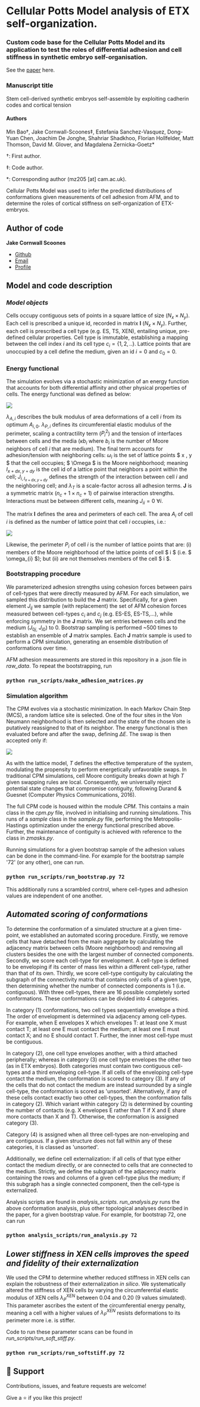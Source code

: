 # Cellular Potts Model analysis of ETX self-organization. 

### Custom code base for the Cellular Potts Model and its application to test the roles of differential adhesion and cell stiffness in synthetic embryo self-organisation. 

See the [paper](https://www.nature.com/ncb/ "Paper link") here. 


### Manuscript title
Stem cell-derived synthetic embryos self-assemble by exploiting cadherin codes and cortical tension

#### Authors
Min Bao†, Jake Cornwall-Scoones‡, Estefania Sanchez-Vasquez, Dong-Yuan Chen, Joachim De Jonghe, Shahriar Shadkhoo, Florian Hollfelder, Matt Thomson, David M. Glover, and Magdalena Zernicka-Goetz*

†: First author.

‡: Code author.

*: Corresponding author (mz205 \[at\] cam.ac.uk).

Cellular Potts Model was used to infer the predicted distributions
of conformations given measurements of cell adhesion from AFM, and to
determine the roles of cortical stiffness on self-organization of
ETX-embryos.

## Author of code

**Jake Cornwall Scoones**

- [Github](https://github.com/jakesorel "Jake Cornwall Scoones")
- [Email](mailto:jake.cornwallscoones@crick.ac.uk "Email")
- [Profile](https://www.crick.ac.uk/research/find-a-researcher/jake-cornwall-scoones "Website")


## Model and code description

### ***Model objects***

Cells occupy contiguous sets of points in a square lattice of size
($N_{x} \times N_{y}$). Each cell is prescribed a unique id, recorded in
matrix $\mathbf{I}$ ($N_{x} \times N_{y}$). Further, each cell is
prescribed a cell type (e.g. ES, TS, XEN), entailing unique, pre-defined
cellular properties. Cell type is immutable, establishing a mapping
between the cell index $i$ and its cell type $c_{i} = \{ 1,2,..\}$.
Lattice points that are unoccupied by a cell define the medium, given an
id $i = 0$ and $c_{0} = 0$.

### **Energy functional**

The simulation evolves via a stochastic minimization of an energy
function that accounts for both differential affinity and other physical
properties of cells. The energy functional was defined as below:

![](figs/eq1.png)

$\lambda_{A,i}$ describes the bulk modulus of area deformations of a
cell $i$ from its optimum $A_{i,0}$. $\lambda_{P,i}$ defines its
circumferential elastic modulus of the perimeter, scaling a
contractility term ($P_{i}^{2}$) and the tension of interfaces between
cells and the media ($\kappa b_{i}$ where $b_{i}$ is the number of Moore
neighbors of cell $i$ that are medium). The final term accounts for
adhesion/tension with neighboring cells: $\omega_{i}$ is the set of
lattice points $ x $,$ y $ that the cell occupies;  $ \Omega $ is the Moore
neighborhood; meaning $I_{x + dx,y + dy}$ is the cell id of a lattice
point that neighbors a point within the cell; $J_{i,I_{x + dx,y + dy}}$
defines the strength of the interaction between cell $i$ and the
neighboring cell; and $\lambda_{T}$ is a scale-factor across all
adhesion terms. $\mathbf{J}$ is a symmetric matrix
($n_{c} + 1 \times n_{c} + 1$) of pairwise interaction strengths.
Interactions must be between different cells, meaning
$J_{ii} = 0\ \forall i$.

The matrix $\mathbf{I}$ defines the area and perimeters of each cell.
The area $A_{i}$ of cell $i$ is defined as the number of lattice point
that cell $i$ occupies, i.e.:

![](figs/eq2.png)

Likewise, the perimeter $P_{i}$ of cell $i$ is the number of lattice
points that are: (i) members of the Moore neighborhood of the lattice
points of cell $ i $ (i.e. $ \omega_{i} $); but (ii) are not themselves
members of the cell $ i $.

### **Bootstrapping procedure**

We parameterized adhesion strengths using cohesion forces between pairs
of cell-types that were directly measured by AFM. For each simulation,
we sampled this distribution to build the $\mathbf{J}$ matrix.
Specifically, for a given element $J_{ij}$ we sample (with replacement)
the set of AFM cohesion forces measured between cell-types $c_{i}$ and
$c_{j}$ (e.g. ES-ES, ES-TS,...), while enforcing symmetry in the
$\mathbf{J}$ matrix. We set entries between cells and the medium
($J_{0j,}{\ J}_{i0}$) to 0. Bootstrap sampling is performed \~500 times
to establish an ensemble of $\mathbf{J}$ matrix samples. Each
$\mathbf{J}$ matrix sample is used to perform a CPM simulation,
generating an ensemble distribution of conformations over time.

AFM adhesion measurements are stored in this repository in a .json file in *raw_data*. To repeat the bootstrapping, run

### `python run_scripts/make_adhesion_matrices.py`

### **Simulation algorithm**

The CPM evolves via a stochastic minimization. In each Markov Chain Step
(MCS), a random lattice site is selected. One of the four sites in the
Von Neumann neighborhood is then selected and the state of the chosen
site is putatively reassigned to that of its neighbor. The energy
functional is then evaluated before and after the swap, defining
$\Delta E$. The swap is then accepted only if:

![](figs/eq3.png)

As with the lattice model, $T$ defines the effective temperature of the
system, modulating the propensity to perform energetically unfavorable
swaps. In traditional CPM simulations, cell Moore contiguity breaks down
at high $T$ given swapping rules are local. Consequently, we universally
reject potential state changes that compromise contiguity, following Durand & Guesnet (Computer Physics Communications, 2016). 

The full CPM code is housed within the module *CPM*. This contains a main class in the *cpm.py* file, involved in initialising 
and running simulations. This runs of a *sample* class in the *sample.py* file, performing the Metropolis-Hastings optimization
under the energy functional prescribed above. Further, the maintenance of contiguity is achieved with reference to the class in *zmasks.py*. 

Running simulations for a given bootstrap sample of the adhesion values can be done in the command-line. 
For example for the bootstrap sample '72' (or any other), one can run. 

### `python run_scripts/run_bootstrap.py 72`

This additionally runs a scrambled control, where cell-types and adhesion values are independent of one another. 


## ***Automated scoring of conformations***

To determine the conformation of a simulated structure at a given
time-point, we established an automated scoring procedure. Firstly, we
remove cells that have detached from the main aggregate by calculating
the adjacency matrix between cells (Moore neighborhood) and removing all
clusters besides the one with the largest number of connected
components. Secondly, we score each cell-type for envelopment. A
cell-type is defined to be enveloping if its center of mass lies within
a different cell-type, rather than that of its own. Thirdly, we score
cell-type contiguity by calculating the subgraph of the connectivity
matrix that contains only cells of a given type, then determining
whether the number of connected components is 1 (i.e. contiguous). With
three cell-types, there are 16 possible completely sorted conformations.
These conformations can be divided into 4 categories.

In category (1) conformations, two cell types sequentially envelope a
third. The order of envelopment is determined via adjacency among
cell-types. For example, when E envelopes X which envelopes T: at least
one X must contact T; at least one E must contact the medium; at least
one E must contact X; and no E should contact T. Further, the inner most
cell-type must be contiguous.

In category (2), one cell type envelopes another, with a third attached
peripherally; whereas in category (3) one cell type envelopes the other
two (as in ETX embryos). Both categories must contain two contiguous
cell-types and a third enveloping cell-type. If all cells of the
enveloping cell-type contact the medium, the conformation is scored to
category (3). If any of the cells that do not contact the medium are
instead surrounded by a single cell-type, the conformation is scored as
'unsorted'. Alternatively, if any of these cells contact exactly two
other cell-types, then the conformation falls in category (2). Which
variant within category (2) is determined by counting the number of
contacts (e.g. X envelopes E rather than T if X and E share more
contacts than X and T). Otherwise, the conformation is assigned category
(3).

Category (4) is assigned when all three cell-types are non-enveloping
and are contiguous. If a given structure does not fall within any of
these categories, it is classed as 'unsorted'.

Additionally, we define cell externalization: if all cells of that type
either contact the medium directly, or are connected to cells that are
connected to the medium. Strictly, we define the subgraph of the
adjacency matrix containing the rows and columns of a given cell-type
plus the medium; if this subgraph has a single connected component, then
the cell-type is externalized.

Analysis scripts are found in *analysis_scripts*. *run_analysis.py* runs the above conformation analysis, 
plus other topological analyses described in the paper, for a given bootstrap value. For example, for bootstrap 72, 
one can run

### `python analysis_scripts/run_analysis.py 72`


## ***Lower stiffness in XEN cells improves the speed and fidelity of their externalization***

We used the CPM to determine whether reduced stiffness in XEN cells can
explain the robustness of their externalization *in silico*. We
systematically altered the stiffness of XEN cells by varying the
circumferential elastic modulus of XEN cells $\lambda_{P}^{XEN}$ between
0.04 and 0.20 (9 values simulated). This parameter ascribes the extent
of the circumferential energy penalty, meaning a cell with a higher
values of $\lambda_{P}^{XEN}$ resists deformations to its perimeter more
i.e. is stiffer.

Code to run these parameter scans can be found in *run_scripts/run_soft_stiff.py*.

### `python run_scripts/run_softstiff.py 72`


## 🤝 Support

Contributions, issues, and feature requests are welcome!

Give a ⭐️ if you like this project!